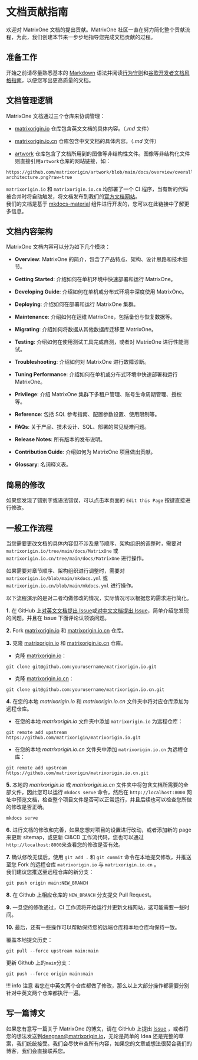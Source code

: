 # **文档贡献指南**

欢迎对 MatrixOne 文档的提出贡献。MatrixOne 社区一直在努力简化整个贡献流程，为此，我们创建本节来一步步地指导您完成文档贡献的过程。

## **准备工作**

开始之前请尽量熟悉基本的 [Markdown](https://www.markdownguide.org/basic-syntax/) 语法并阅读[行为守则](../Code-Style/code-of-conduct.md)和[谷歌开发者文档风格指南](https://developers.google.com/style/)，以便您写出更高质量的文档。

## **文档管理逻辑**

MatrixOne 文档通过三个仓库来协调管理：

* [matrixorigin.io](https://github.com/matrixorigin/matrixorigin.io) 仓库包含英文文档的具体内容。（*.md* 文件）

* [matrixorigin.io.cn](https://github.com/matrixorigin/matrixorigin.io.cn) 仓库包含中文文档的具体内容。（*.md* 文件）

* [artwork](https://github.com/matrixorigin/artwork) 仓库包含了文档所用到的图像等非结构性文件。图像等非结构化文件则直接引用`artwork`仓库的网站链接，如：

```
https://github.com/matrixorigin/artwork/blob/main/docs/overview/overall-architecture.png?raw=true
```

`matrixorigin.io` 和 `matrixorigin.io.cn` 均部署了一个 CI 程序，当有新的代码被合并时将自动触发，将文档发布到我们的[官方文档网站](https://docs.matrixorigin.io/)。  
我们的文档是基于 [mkdocs-material](https://github.com/squidfunk/mkdocs-material) 组件进行开发的，您可以在此链接中了解更多信息。

## **文档内容架构**

MatrixOne 文档内容可以分为如下几个模块：

* **Overview**: MatrixOne 的简介，包含了产品特点、架构、设计思路和技术细节。

* **Getting Started**: 介绍如何在单机环境中快速部署和运行 MatrixOne。

* **Developing Guide**: 介绍如何在单机或分布式环境中深度使用 MatrixOne。

* **Deploying**: 介绍如何在部署和运行 MatrixOne 集群。

* **Maintenance**: 介绍如何在运维 MatrixOne，包括备份与恢复数据等。

* **Migrating**: 介绍如何将数据从其他数据库迁移至 MatrixOne。

* **Testing**: 介绍如何在使用测试工具完成自测，或者对 MatrixOne 进行性能测试。

* **Troubleshooting**: 介绍如何对 MatrixOne 进行故障诊断。

* **Tuning Performance**: 介绍如何在单机或分布式环境中快速部署和运行 MatrixOne。

* **Privilege**: 介绍 MatrixOne 集群下多租户管理、账号生命周期管理、授权等。

* **Reference**: 包括 SQL 参考指南、配置参数设置、使用限制等。

* **FAQs**: 关于产品、技术设计、SQL、部署的常见疑难问题。

* **Release Notes**: 所有版本的发布说明。

* **Contribution Guide**: 介绍如何为 MatrixOne 项目做出贡献。

* **Glossary**: 名词释义表。

## **简易的修改**

如果您发现了错别字或语法错误，可以点击本页面的 `Edit this Page` 按键直接进行修改。

## **一般工作流程**

当您需要更改文档的具体内容但不涉及章节顺序、架构组织的调整时，需要对 `matrixorigin.io/tree/main/docs/MatrixOne` 或 `matrixorigin.io.cn/tree/main/docs/MatrixOne` 进行操作。

如果需要对章节顺序、架构组织进行调整时，需要对 `matrixorigin.io/blob/main/mkdocs.yml` 或 `matrixorigin.io.cn/blob/main/mkdocs.yml` 进行操作。

以下流程演示的是对二者均做修改的情况，实际情况可以根据您的需求进行简化。

**1.** 在 GitHub 上[对英文文档提出 Issue](https://github.com/matrixorigin/matrixorigin.io/issues/new/choose)或[对中文文档提出 Issue](https://github.com/matrixorigin/matrixorigin.io.cn/issues/new/choose)，简单介绍您发现的问题。并且在 Issue 下面评论认领该问题。

**2.** Fork [matrixorigin.io](https://github.com/matrixorigin/matrixorigin.io) 和 [matrixorigin.io.cn](https://github.com/matrixorigin/matrixorigin.io.cn) 仓库。

**3.** 克隆 [matrixorigin.io](https://github.com/matrixorigin/matrixorigin.io) 和 [matrixorigin.io.cn](https://github.com/matrixorigin/matrixorigin.io.cn) 仓库。

- 克隆 [matrixorigin.io](https://github.com/matrixorigin/matrixorigin.io)：

```
git clone git@github.com:yourusername/matrixorigin.io.git
```

- 克隆 [matrixorigin.io.cn](https://github.com/matrixorigin/matrixorigin.io.cn)：

```
git clone git@github.com:yourusername/matrixorigin.io.cn.git
```

**4.** 在您的本地 *matrixorigin.io* 和 *matrixorigin.io.cn* 文件夹中将对应仓库添加为远程仓库。

- 在您的本地 *matrixorigin.io* 文件夹中添加 `matrixorigin.io` 为远程仓库：

```
git remote add upstream https://github.com/matrixorigin/matrixorigin.io.git
```

- 在您的本地 *matrixorigin.io.cn* 文件夹中添加 `matrixorigin.io.cn` 为远程仓库：

```
git remote add upstream https://github.com/matrixorigin/matrixorigin.io.cn.git
```

**5.** 本地的 *matrixorigin.io* 或 *matrixorigin.io.cn* 文件夹中将包含文档所需要的全部文件，因此您可以运行 `mkdocs serve` 命令，然后在 `http://localhost:8000` 网址中预览文档，检查整个项目文件是否可以正常运行，并且后续也可以检查您所做的修改是否正确。

```
mkdocs serve
```

**6.** 进行文档的修改和完善，如果您想对项目的设置进行改动，或者添加新的 page 来更新 sitemap，或更新 CI&CD 工作流代码，您也可以通过`http://localhost:8000`来查看您的修改是否有效。  

**7.** 确认修改无误后，使用 `git add .` 和 `git commit` 命令在本地提交修改，并推送至您 Fork 的远程仓库 `matrixorigin.io` 与 `matrixorigin.io.cn` 。  
我们建议您推送至远程仓库的新分支：

```
git push origin main:NEW_BRANCH
```

**8.** 在 Github 上相应仓库的 `NEW_BRANCH` 分支提交 Pull Request。

**9.** 一旦您的修改通过，CI 工作流将开始运行并更新文档网站，这可能需要一些时间。

**10.**  最后，还有一些操作可以帮助保持您的远端仓库和本地仓库均保持一致。  

覆盖本地提交历史：

```
git pull --force upstream main:main
```

更新 Github 上的`main`分支：

```
git push --force origin main:main
```

!!! info 注意
    若您在中英文两个仓库都做了修改，那么以上大部分操作都需要分别针对中英文两个仓库都执行一遍。  

## **写一篇博文**

如果您有意写一篇关于 MatrixOne 的博文，请在 GitHub 上提出 [Issue](https://github.com/matrixorigin/matrixone/issues/new/choose) ，或者将您的想法发送到[dengnan@matrixorigin.io](mailto:dengnan@matrixorigin.io)，无论是简单的 Idea 还是完整的草案，我们统统接受。我们会尽快审查所有内容，如果您的文章或想法很契合我们的博客，我们会直接联系您。
